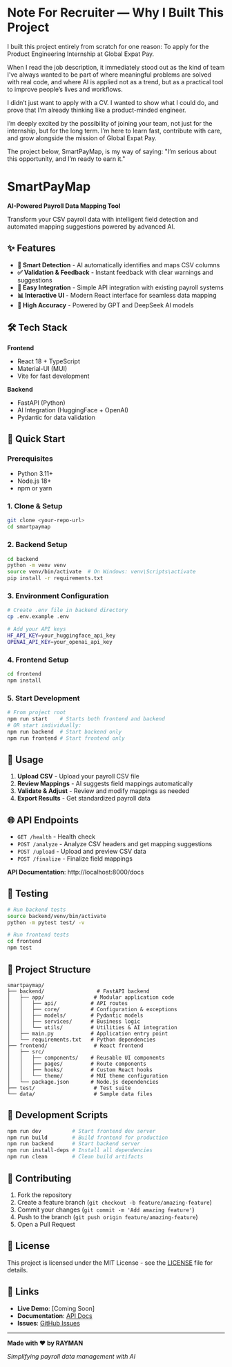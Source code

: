 # Note For Recruiter — Why I Built This Project
I built this project entirely from scratch for one reason:
To apply for the Product Engineering Internship at Global Expat Pay.

When I read the job description, it immediately stood out as the kind of team I've always wanted to be part of where meaningful problems are solved with real code, and where AI is applied not as a trend, but as a practical tool to improve people’s lives and workflows.

I didn’t just want to apply with a CV.
I wanted to show what I could do, and prove that I'm already thinking like a product-minded engineer.

I’m deeply excited by the possibility of joining your team, not just for the internship, but for the long term.
I’m here to learn fast, contribute with care, and grow alongside the mission of Global Expat Pay.

The project below, SmartPayMap, is my way of saying:
"I’m serious about this opportunity, and I’m ready to earn it."



# SmartPayMap

**AI-Powered Payroll Data Mapping Tool**

Transform your CSV payroll data with intelligent field detection and automated mapping suggestions powered by advanced AI.

## ✨ Features

- **🤖 Smart Detection** - AI automatically identifies and maps CSV columns
- **✅ Validation & Feedback** - Instant feedback with clear warnings and suggestions  
- **🔗 Easy Integration** - Simple API integration with existing payroll systems
- **📊 Interactive UI** - Modern React interface for seamless data mapping
- **🎯 High Accuracy** - Powered by GPT and DeepSeek AI models

## 🛠️ Tech Stack

**Frontend**
- React 18 + TypeScript
- Material-UI (MUI)
- Vite for fast development

**Backend**  
- FastAPI (Python)
- AI Integration (HuggingFace + OpenAI)
- Pydantic for data validation

## 🚀 Quick Start

### Prerequisites
- Python 3.11+
- Node.js 18+
- npm or yarn

### 1. Clone & Setup
```bash
git clone <your-repo-url>
cd smartpaymap
```

### 2. Backend Setup
```bash
cd backend
python -m venv venv
source venv/bin/activate  # On Windows: venv\Scripts\activate
pip install -r requirements.txt
```

### 3. Environment Configuration
```bash
# Create .env file in backend directory
cp .env.example .env

# Add your API keys
HF_API_KEY=your_huggingface_api_key
OPENAI_API_KEY=your_openai_api_key
```

### 4. Frontend Setup
```bash
cd frontend
npm install
```

### 5. Start Development
```bash
# From project root
npm run start    # Starts both frontend and backend
# OR start individually:
npm run backend  # Start backend only
npm run frontend # Start frontend only
```

## 📖 Usage

1. **Upload CSV** - Upload your payroll CSV file
2. **Review Mappings** - AI suggests field mappings automatically
3. **Validate & Adjust** - Review and modify mappings as needed
4. **Export Results** - Get standardized payroll data

## 🌐 API Endpoints

- `GET /health` - Health check
- `POST /analyze` - Analyze CSV headers and get mapping suggestions
- `POST /upload` - Upload and preview CSV data  
- `POST /finalize` - Finalize field mappings

**API Documentation**: http://localhost:8000/docs

## 🧪 Testing

```bash
# Run backend tests
source backend/venv/bin/activate
python -m pytest test/ -v

# Run frontend tests  
cd frontend
npm test
```

## 📁 Project Structure

```
smartpaymap/
├── backend/                 # FastAPI backend
│   ├── app/                # Modular application code
│   │   ├── api/           # API routes
│   │   ├── core/          # Configuration & exceptions
│   │   ├── models/        # Pydantic models
│   │   ├── services/      # Business logic
│   │   └── utils/         # Utilities & AI integration
│   ├── main.py            # Application entry point
│   └── requirements.txt   # Python dependencies
├── frontend/               # React frontend
│   ├── src/
│   │   ├── components/    # Reusable UI components
│   │   ├── pages/         # Route components
│   │   ├── hooks/         # Custom React hooks
│   │   └── theme/         # MUI theme configuration
│   └── package.json       # Node.js dependencies
├── test/                   # Test suite
└── data/                   # Sample data files
```

## 🔧 Development Scripts

```bash
npm run dev          # Start frontend dev server
npm run build        # Build frontend for production
npm run backend      # Start backend server
npm run install-deps # Install all dependencies
npm run clean        # Clean build artifacts
```

## 🤝 Contributing

1. Fork the repository
2. Create a feature branch (`git checkout -b feature/amazing-feature`)
3. Commit your changes (`git commit -m 'Add amazing feature'`)
4. Push to the branch (`git push origin feature/amazing-feature`)
5. Open a Pull Request

## 📄 License

This project is licensed under the MIT License - see the [LICENSE](LICENSE) file for details.

## 🔗 Links

- **Live Demo**: [Coming Soon]
- **Documentation**: [API Docs](http://localhost:8000/docs)
- **Issues**: [GitHub Issues](https://github.com/your-username/smartpaymap/issues)

---

**Made with ❤️ by RAYMAN**

*Simplifying payroll data management with AI*
